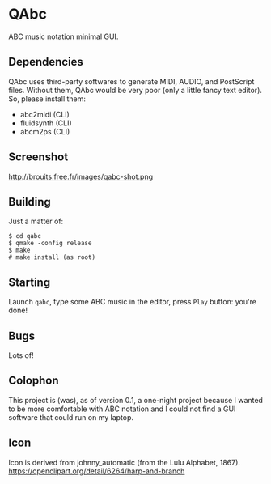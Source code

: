 # QAbc
ABC music notation minimal GUI.

## Dependencies
QAbc uses third-party softwares to generate MIDI, AUDIO, and PostScript files. Without them, QAbc would be very poor (only a little fancy text editor). So, please install them:
- abc2midi (CLI)
- fluidsynth (CLI)
- abcm2ps (CLI)

## Screenshot
http://brouits.free.fr/images/qabc-shot.png

## Building
Just a matter of:
```
$ cd qabc
$ qmake -config release
$ make
# make install (as root)
```

## Starting
Launch `qabc`, type some ABC music in the editor, press `Play` button: you're done!

## Bugs
Lots of!

## Colophon
This project is (was), as of version 0.1, a one-night project because I wanted to be more comfortable with ABC notation and I could not find a GUI software that could run on my laptop.

## Icon
Icon is derived from johnny_automatic (from the Lulu Alphabet, 1867).
https://openclipart.org/detail/6264/harp-and-branch 

